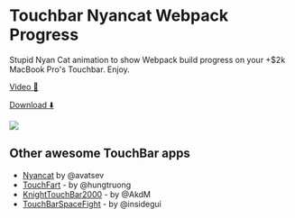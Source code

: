 # Touchbar Nyancat Webpack Progress

Stupid Nyan Cat animation to show Webpack build progress on your +$2k MacBook Pro's Touchbar. Enjoy.


[Video 📼](https://twitter.com/Swizec/status/909565004642316288)

[Download ⬇️](https://github.com/Swizec/touchbar_webpack_progress/raw/master/touchbar_webpack_progress.zip)


![](http://i.imgur.com/mHYg4vE.jpeg)


## Other awesome TouchBar apps

* [Nyancat][nyancat] by @avatsev
* [TouchFart][touchfart] - by @hungtruong
* [KnightTouchBar2000][KnightTouchBar2000] - by @AkdM
* [TouchBarSpaceFight][TouchBarSpaceFight] - by @insidegui

[nyancat]: <https://github.com/avatsaev/touchbar_nyancat>
[touchfart]: <https://github.com/hungtruong/TouchFart>
[KnightTouchBar2000]: <https://github.com/AkdM/KnightTouchBar2000>
[TouchBarSpaceFight]: <https://github.com/insidegui/TouchBarSpaceFight>
